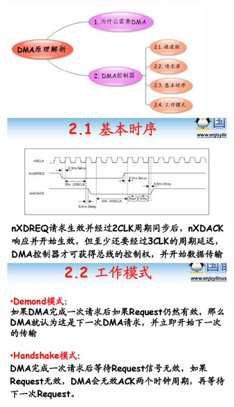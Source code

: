 ![](../photo/Pasted%20image%2020230428152734.png)
![](../photo/Pasted%20image%2020230428152824.png)
![](../photo/Pasted%20image%2020230428152844.png)